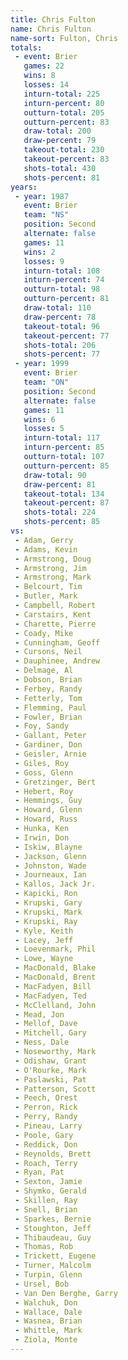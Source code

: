 ```yaml
---
title: Chris Fulton
name: Chris Fulton
name-sort: Fulton, Chris
totals:
 - event: Brier
   games: 22
   wins: 8
   losses: 14
   inturn-total: 225
   inturn-percent: 80
   outturn-total: 205
   outturn-percent: 83
   draw-total: 200
   draw-percent: 79
   takeout-total: 230
   takeout-percent: 83
   shots-total: 430
   shots-percent: 81
years:
 - year: 1987
   event: Brier
   team: "NS"
   position: Second
   alternate: false
   games: 11
   wins: 2
   losses: 9
   inturn-total: 108
   inturn-percent: 74
   outturn-total: 98
   outturn-percent: 81
   draw-total: 110
   draw-percent: 78
   takeout-total: 96
   takeout-percent: 77
   shots-total: 206
   shots-percent: 77
 - year: 1999
   event: Brier
   team: "ON"
   position: Second
   alternate: false
   games: 11
   wins: 6
   losses: 5
   inturn-total: 117
   inturn-percent: 85
   outturn-total: 107
   outturn-percent: 85
   draw-total: 90
   draw-percent: 81
   takeout-total: 134
   takeout-percent: 87
   shots-total: 224
   shots-percent: 85
vs:
 - Adam, Gerry
 - Adams, Kevin
 - Armstrong, Doug
 - Armstrong, Jim
 - Armstrong, Mark
 - Belcourt, Tim
 - Butler, Mark
 - Campbell, Robert
 - Carstairs, Kent
 - Charette, Pierre
 - Coady, Mike
 - Cunningham, Geoff
 - Cursons, Neil
 - Dauphinee, Andrew
 - Delmage, Al
 - Dobson, Brian
 - Ferbey, Randy
 - Fetterly, Tom
 - Flemming, Paul
 - Fowler, Brian
 - Foy, Sandy
 - Gallant, Peter
 - Gardiner, Don
 - Geisler, Arnie
 - Giles, Roy
 - Goss, Glenn
 - Gretzinger, Bert
 - Hebert, Roy
 - Hemmings, Guy
 - Howard, Glenn
 - Howard, Russ
 - Hunka, Ken
 - Irwin, Don
 - Iskiw, Blayne
 - Jackson, Glenn
 - Johnston, Wade
 - Journeaux, Ian
 - Kallos, Jack Jr.
 - Kapicki, Ron
 - Krupski, Gary
 - Krupski, Mark
 - Krupski, Ray
 - Kyle, Keith
 - Lacey, Jeff
 - Loevenmark, Phil
 - Lowe, Wayne
 - MacDonald, Blake
 - MacDonald, Brent
 - MacFadyen, Bill
 - MacFadyen, Ted
 - McClelland, John
 - Mead, Jon
 - Mellof, Dave
 - Mitchell, Gary
 - Ness, Dale
 - Noseworthy, Mark
 - Odishaw, Grant
 - O'Rourke, Mark
 - Paslawski, Pat
 - Patterson, Scott
 - Peech, Orest
 - Perron, Rick
 - Perry, Randy
 - Pineau, Larry
 - Poole, Gary
 - Reddick, Don
 - Reynolds, Brett
 - Roach, Terry
 - Ryan, Pat
 - Sexton, Jamie
 - Shymko, Gerald
 - Skillen, Ray
 - Snell, Brian
 - Sparkes, Bernie
 - Stoughton, Jeff
 - Thibaudeau, Guy
 - Thomas, Rob
 - Trickett, Eugene
 - Turner, Malcolm
 - Turpin, Glenn
 - Ursel, Bob
 - Van Den Berghe, Garry
 - Walchuk, Don
 - Wallace, Dale
 - Wasnea, Brian
 - Whittle, Mark
 - Ziola, Monte
---
```

